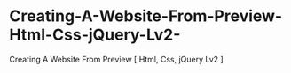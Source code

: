 # Creating-A-Website-From-Preview-Html-Css-jQuery-Lv2-
Creating A Website From Preview [ Html, Css, jQuery Lv2 ]
